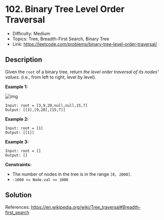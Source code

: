 # 102. Binary Tree Level Order Traversal

- Difficulty: Medium
- Topics: Tree, Breadth-First Search, Binary Tree
- Link: https://leetcode.com/problems/binary-tree-level-order-traversal/

## Description

Given the `root` of a binary tree, return _the level order traversal of its nodes' values_. (i.e., from left to right, level by level).

**Example 1:**

![img](https://assets.leetcode.com/uploads/2021/02/19/tree1.jpg)

```
Input: root = [3,9,20,null,null,15,7]
Output: [[3],[9,20],[15,7]]
```

**Example 2:**

```
Input: root = [1]
Output: [[1]]
```

**Example 3:**

```
Input: root = []
Output: []
```

**Constraints:**

- The number of nodes in the tree is in the range `[0, 2000]`.
- `-1000 <= Node.val <= 1000`

## Solution

References: https://en.wikipedia.org/wiki/Tree_traversal#Breadth-first_search
